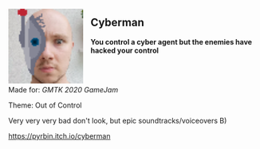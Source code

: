 <a href="#"><img id="#logo" align="left" src="https://github.com/pyrbin/cyberman-gmtk2020/blob/develop/Assets/Resources/Sprites/CyborgDuder.png" width="150" height="150" style="margin-right: 15px;"></a>

## Cyberman 

**You control a cyber agent but the enemies have hacked your control**

<br>
<br>

Made for: *GMTK 2020 GameJam*

Theme: Out of Control

Very very very bad don't look, but epic soundtracks/voiceovers B)

https://pyrbin.itch.io/cyberman

